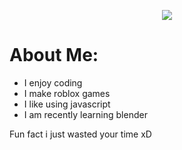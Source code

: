 <p align="center">
  <a href="https://github.com/saiteja-madha">
    <img src="https://readme-typing-svg.herokuapp.com/?font=Antonio&size=30&duration=3000&pause=2000&center=true&width=520&lines=Welcome+to...;Phantomio's+Profile!;I+am+a...;Roblox%20Developer,;Javascript%20Enjoyer,;Discord%20Bot%20Creator!">
  </a>
</p>

# About Me:
- I enjoy coding
- I make roblox games
- I like using javascript
- I am recently learning blender

































Fun fact i just wasted your time xD
